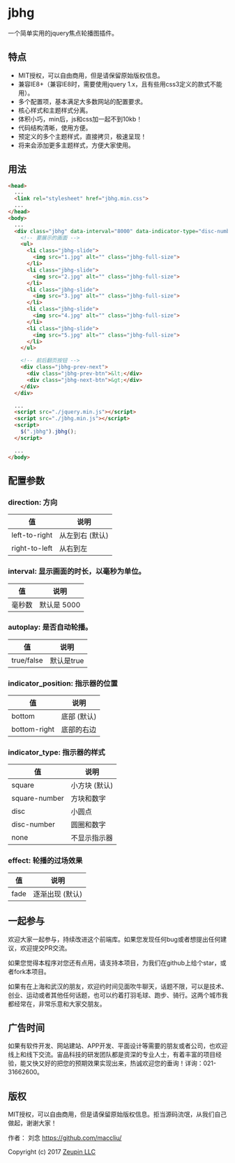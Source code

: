 # jbhg

一个简单实用的jquery焦点轮播图插件。

## 特点

* MIT授权，可以自由商用，但是请保留原始版权信息。
* 兼容IE8+（兼容IE8时，需要使用jquery 1.x，且有些用css3定义的款式不能用）。
* 多个配置项，基本满足大多数网站的配置要求。
* 核心样式和主题样式分离。
* 体积小巧，min后，js和css加一起不到10kb！
* 代码结构清晰，使用方便。
* 预定义的多个主题样式，直接拷贝，极速呈现！
* 将来会添加更多主题样式，方便大家使用。

## 用法

```html
<head>
  ...
  <link rel="stylesheet" href="jbhg.min.css">
  ...
</head>
<body>
  ...
  <div class="jbhg" data-interval="8000" data-indicator-type="disc-number">
    <!-- 要展示的画面 -->
    <ul>
      <li class="jbhg-slide">
        <img src="1.jpg" alt="" class="jbhg-full-size">
      </li>
      <li class="jbhg-slide">
        <img src="2.jpg" alt="" class="jbhg-full-size">
      </li>
      <li class="jbhg-slide">
        <img src="3.jpg" alt="" class="jbhg-full-size">
      </li>
      <li class="jbhg-slide">
        <img src="4.jpg" alt="" class="jbhg-full-size">
      </li>
      <li class="jbhg-slide">
        <img src="5.jpg" alt="" class="jbhg-full-size">
      </li>
    </ul>

    <!-- 前后翻页按钮 -->
    <div class="jbhg-prev-next">
      <div class="jbhg-prev-btn">&lt;</div>
      <div class="jbhg-next-btn">&gt;</div>
    </div>
  </div>

  ...
  <script src="./jquery.min.js"></script>
  <script src="./jbhg.min.js"></script>
  <script>
    $(".jbhg").jbhg();
  </script>

  ...
</body>
```

## 配置参数

### direction:  方向

| 值 | 说明
|----|----
| left-to-right | 从左到右 (默认)
| right-to-left | 从右到左

### interval: 显示画面的时长，以毫秒为单位。

| 值 | 说明
|----|----
| 毫秒数 | 默认是 5000

### autoplay: 是否自动轮播。

| 值 | 说明
|----|----
| true/false | 默认是true

### indicator_position: 指示器的位置

| 值 | 说明
|----|----
| bottom | 底部 (默认)
| bottom-right | 底部的右边

### indicator_type: 指示器的样式

| 值 | 说明
|----|----
| square        | 小方块 (默认)
| square-number | 方块和数字
| disc          | 小圆点
| disc-number   | 圆圈和数字
| none          | 不显示指示器

### effect: 轮播的过场效果

| 值 | 说明
|----|----
| fade | 逐渐出现 (默认)

## 一起参与

欢迎大家一起参与，持续改进这个前端库。如果您发现任何bug或者想提出任何建议，欢迎提交PR交流。

如果您觉得本程序对您还有点用，请支持本项目，为我们在github上给个star，或者fork本项目。

如果有在上海和武汉的朋友，欢迎约时间见面吹牛聊天，话题不限，可以是技术、创业、运动或者其他任何话题，也可以约着打羽毛球、跑步、骑行。这两个城市我都经常在，非常乐意和大家交朋友。

## 广告时间

如果有软件开发、网站建站、APP开发、平面设计等需要的朋友或者公司，也欢迎线上和线下交流。宙品科技的研发团队都是资深的专业人士，有着丰富的项目经验，能又快又好的把您的预期效果实现出来，热诚欢迎您的垂询！详询：021-31662600。

## 版权

MIT授权，可以自由商用，但是请保留原始版权信息。拒当源码流氓，从我们自己做起，谢谢大家！

作者： 刘念 <https://github.com/maccliu/>

Copyright (c) 2017 [Zeupin LLC](http://zeupin.com)
